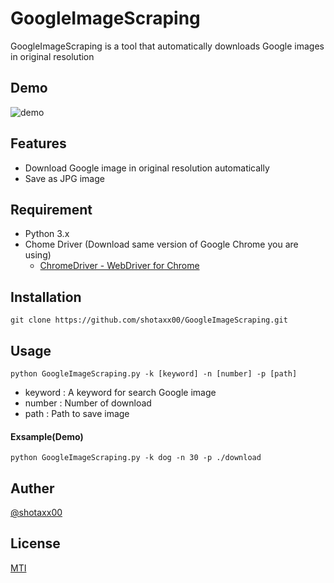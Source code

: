 # GoogleImageScraping

GoogleImageScraping is a tool that automatically downloads Google images in original resolution

## Demo

![demo](https://github.com/shotaxx00/GoogleImageScraping/wiki/images/demo.gif)

## Features

- Download Google image in original resolution automatically
- Save as JPG image

## Requirement

- Python 3.x
- Chome Driver (Download same version of Google Chrome you are using)
  - [ChromeDriver - WebDriver for Chrome](https://chromedriver.chromium.org/)

## Installation

```
git clone https://github.com/shotaxx00/GoogleImageScraping.git
```

## Usage

```
python GoogleImageScraping.py -k [keyword] -n [number] -p [path]
```

- keyword : A keyword for search Google image
- number : Number of download
- path : Path to save image

#### Exsample(Demo)

```
python GoogleImageScraping.py -k dog -n 30 -p ./download
```

## Auther

[@shotaxx00](https://github.com/shotaxx00/)

## License

[MTI](https://opensource.org/licenses/MIT)

